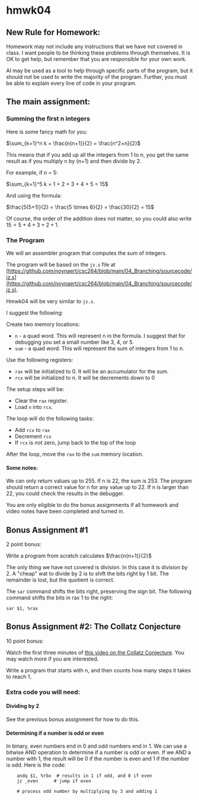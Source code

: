 # hmwk04  

## New Rule for Homework:

Homework may not include any instructions that we have not covered in class.  I want people to be thinking these problems through themselves.  It is OK to get help, but remember that you are responsible for your own work.  

AI may be used as a tool to help through specific parts of the program, but it should not be used to write the majority of the program.  Further, you must be able to explain every line of code in your program.  

## The main assignment:

### Summing the first n integers

Here is some fancy math for you:

$\sum_{k=1}^n k = \frac{n(n+1)}{2} = \frac{n^2+n}{2}$

This means that if you add up all the integers from 1 to n, you get the same result as if you multiply n by (n+1) and then divide by 2.

For example, if n = 5:

$\sum_{k=1}^5 k = 1 + 2 + 3 + 4 + 5 = 15$

And using the formula:

$\frac{5(5+1)}{2} = \frac{5 \times 6}{2} = \frac{30}{2} = 15$

Of course, the order of the addition does not matter, so you could also write $15 = 5 + 4 + 3 + 2 + 1$.

### The Program

We will an assembler program that computes the sum of integers.  

The program will be based on the `jz.s` file at [https://github.com/noynaert/csc264/blob/main/04_Branching/sourcecode/jz.s](https://github.com/noynaert/csc264/blob/main/04_Branching/sourcecode/jz.s).

Hmwk04 will be very similar to `jz.s`.

I suggest the following:

Create two memory locations:

* `n` - a quad word.  This will represent n in the formula. I suggest that for debugging you set a small number like 3, 4, or 5.  
* `sum` - a quad word.  This will represent the sum of integers from 1 to n.

Use the following registers:

* `rax` will be initialized to 0.  It will be an accumulator for the sum.
* `rcx` will be initialized to n.  It will be decrements down to 0

The setup steps will be:

* Clear the `rax` register.
* Load `n` into `rcx`.

The loop will do the following tasks:

* Add `rcx` to `rax`
* Decrement `rcx`
* If `rcx` is not zero, jump back to the top of the loop

After the loop, move the `rax` to the `sum` memory location.

#### Some notes:  

We can only return values up to 255.  If n is 22, the sum is 253.  The program should return a correct value for n for any value up to 22.  If n is larger than 22, you could check the results in the debugger.

You are only eligible to do the bonus assigmments if all homework and video notes have been completed and turned in.

## Bonus Assignment #1

2 point bonus:

Write a program from scratch calculates $\frac{n(n+1)}{2}$

The only thing we have not covered is division.  In this case it is division by 2.  A "cheap" wat to divide by 2 is to shift the bits right by 1 bit.  The remainder is lost, but the quotient is correct.  

The `sar` command shifts the bits right, preserving the sign bit.  The following command shifts the bits in rax 1 to the right:

```
sar $1, %rax
```

## Bonus Assignment #2: The Collatz Conjecture

10 point bonus:

Watch the first three minutes of [this video on the Collatz Conjecture](https://youtu.be/094y1Z2wpJg?si=XYLe0tvxch1oJl5F).  You may watch more if you are interested.

Write a program that starts with n, and then counts how many steps it takes to reach 1.  

### Extra code you will need:

#### Dividing by 2  
  
   See the previous bonus assignment for how to do this.

#### Determining if a number is odd or even 

In binary, even numbers end in 0 and odd numbers end in 1.  We can use a bitwise AND operation to determine if a number is odd or even.  If we AND a number with 1, the result will be 0 if the number is even and 1 if the number is odd.  Here is the code:

```
    andq $1, %rbx  # results in 1 if odd, and 0 if even
    jz _even      # jump if even

    # process odd number by multiplying by 3 and adding 1 
